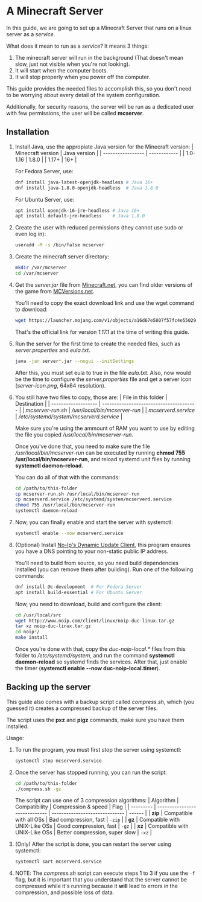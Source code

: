 # A Minecraft Server
In this guide, we are going to set up a Minecraft Server that runs on a linux server as a *service*.

<!-- Author: Nicolás Castellán (cnicolas.developer@gmail.com) -->
<!-- Creative Commons Attribution 4.0 International License   -->
<!-- SPDX License Identifier: CC-BY-4.0                       -->

What does it mean to run as a *service*? It means 3 things:
1. The minecraft server will run in the background (That doesn't mean slow, just not visible when
	you're not looking).
2. It will start when the computer boots.
3. It will stop properly when you power off the computer.

This guide provides the needed files to accomplish this, so you don't need to be worrying about
every detail of the system configuration.

Additionally, for security reasons, the server will be run as a dedicated user with few permissions,
the user will be called **mcserver**.

## Installation
1. Install Java, use the appropiate Java version for the Minecraft version:
	| Minecraft version | Java version |
	| ----------------- | ------------ |
	| 1.0-1.16          | 1.8.0        |
	| 1.17+             | 16+          |

	For Fedora Server, use:
	```bash
	dnf install java-latest-openjdk-headless # Java 16+
	dnf install java-1.8.0-openjdk-headless  # Java 1.8.0
	```
	
	For Ubuntu Server, use:
	```bash
	apt install openjdk-16-jre-headless # Java 16+
	apt install default-jre-headless    # Java 1.8.0
	```

2. Create the user with reduced permissions (they cannot use sudo or even log in):
	```bash
	useradd -M -s /bin/false mcserver
	```

3. Create the minecraft server directory:
	```bash
	mkdir /var/mcserver
	cd /var/mcserver
	```
	
4. Get the *server.jar* file from [Minecraft.net](https://www.minecraft.net/en-us/download/server),
	you can find older versions of the game from [MCVersions.net](https://mcversions.net/).

	You'll need to copy the exact download link and use the wget command to download:
	```bash
	wget https://launcher.mojang.com/v1/objects/a16d67e5807f57fc4e550299cf20226194497dc2/server.jar
	```
	That's the official link for version *1.17.1* at the time of writing this guide.

5. Run the server for the first time to create the needed files, such as *server.properties* and
	*eula.txt*.
	```bash
	java -jar server*.jar --nogui --initSettings
	```

	After this, you must set eula to true in the file *eula.txt*. Also, now would be the time to
	configure the *server.properties* file and get a server icon (*server-icon.png*, 64x64
	resolution).

6. You still have two files to copy, those are:
	| File in this folder | Destination                             |
	| ------------------- | --------------------------------------- |
	| *mcserver-run.sh*   | */usr/local/bin/mcserver-run*           |
	| *mcserverd.service* | */etc/systemd/system/mcserverd.service* |

	Make sure you're using the ammount of RAM you want to use by editing the file you copied
	*/usr/local/bin/mcserver-run*.

	Once you've done that, you need to make sure the file */usr/local/bin/mcserver-run* can be
	executed by running **chmod 755 /usr/local/bin/mcserver-run**, and reload systemd unit files by
	running **systemctl daemon-reload**.

	You can do all of that with the commands:
	```bash
	cd /path/to/this-folder
	cp mcserver-run.sh /usr/local/bin/mcserver-run
	cp mcserverd.service /etc/systemd/system/mcserverd.service
	chmod 755 /usr/local/bin/mcserver-run
	systemctl daemon-reload
	```

7. Now, you can finally enable and start the server with systemctl:
	```bash
	systemctl enable --now mcserverd.service
	```

8. (Optional) Install [No-Ip's Dynamic Update Client](https://www.noip.com/), this program ensures
	you have a DNS pointing to your non-static public IP address.

	You'll need to build from source, so you need build dependencies installed (you can remove them
	after building). Run one of the following commands:
	```bash
	dnf install @c-development  # For Fedora Server
	apt install build-essential # For Ubuntu Server
	```

	Now, you need to download, build and configure the client:
	```bash
	cd /usr/local/src
	wget http://www.noip.com/client/linux/noip-duc-linux.tar.gz
	tar xz noip-duc-linux.tar.gz
	cd noip*/
	make install
	```

	Once you're done with that, copy the *duc-noip-local.\** files from this folder to
	*/etc/systemd/system*, and run the command **systemctl daemon-reload** so systemd finds the
	services. After that, just enable the timer (**systemctl enable --now duc-noip-local.timer**).

## Backing up the server
This guide also comes with a backup script called *compress.sh*, which (you guessed it) creates a
compressed backup of the server files.

The script uses the **pxz** and **pigz** commands, make sure you have them installed.

Usage:
1. To run the program, you must first stop the server using systemctl:
	```bash
	systemctl stop mcserverd.service
	```

2. Once the server has stopped running, you can run the script:
	```bash
	cd /path/to/this-folder
	./compress.sh -gz
	```

	The script can use one of 3 compression algorithms:
	| Algorithm | Compatibility                 | Compression & speed            | Flag   |
	| --------- | ----------------------------- | ------------------------------ | ------ |
	| **zip**   | Compatible with all OSs       | Bad compression, fast          | `-zip` |
	| **gz**    | Compatible with UNIX-Like OSs | Good compression, fast         | `-gz`  |
	| **xz**    | Compatible with UNIX-Like OSs | Better compression, super slow | `-xz`  |

3. (Only) After the script is done, you can restart the server using systemctl:
	```bash
	systemctl sart mcserverd.service
	```

4. NOTE: The *compress.sh* script can execute steps 1 to 3 if you use the `-f` flag, but it is
	important that you understand that the server cannot be compressed while it's running because it
	**will** lead to errors in the compression, and possible loss of data.
